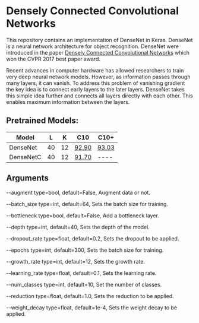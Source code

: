 # Densely Connected Convolutional Networks

This repository contains an implementation of DenseNet in Keras. 
DenseNet is a neural network architecture for object recognition.
DenseNet were introduced in the paper [Densely Connected Convolutional Networks](https://arxiv.org/pdf/1608.06993.pdf) which won the CVPR 2017 best paper award.

Recent advances in computer hardware has allowed researchers to train very deep neural network models. 
However, as information passes through many layers, it can vanish. 
To address this problem of vanishing gradient the key idea is to connect early layers to the later layers. 
DenseNet takes this simple idea further and connects all layers directly with each other. 
This enables maximum information between the layers.

## Pretrained Models:


| Model         |  L |  K | C10  | C10+ |
|---------------|:--:|:--:|------|------|
| DenseNet  | 40 | 12 | [92.90](https://github.com/Sklan/densenet/blob/master/CIFAR10/DenseNet4012_CIFAR10.h5) | [93.03](https://github.com/Sklan/densenet/blob/master/CIFAR10/DenseNet4012_CIFAR10+.h5)|
| DenseNetC | 40 | 12 | [91.70](https://github.com/Sklan/densenet/blob/master/CIFAR10/DenseNetC4012_CIFAR10.h5) | ---- |


## Arguments
--augment type=bool, default=False, Augment data or not.

--batch_size type=int, default=64, Sets the batch size for training.

--bottleneck type=bool, default=False, Add a bottleneck layer.

--depth type=int, default=40, Sets the depth of the model.

--dropout_rate type=float, default=0.2, Sets the dropout to be applied.

--epochs type=int, default=300, Sets the batch size for training.

--growth_rate type=int, default=12, Sets the growth rate.

--learning_rate type=float, default=0.1, Sets the learning rate.

--num_classes type=int, default=10, Set the number of classes.

--reduction type=float, default=1.0, Sets the reduction to be applied.

--weight_decay type=float, default=1e-4, Sets the weight decay to be applied.

